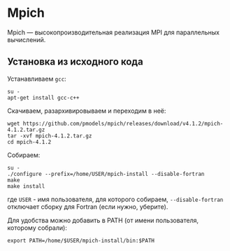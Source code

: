 # Mpich

Mpich — высокопроизводительная реализация MPI для параллельных вычислений.

## Установка из исходного кода

Устанавливаем `gcc`:

```shell
su -
apt-get install gcc-c++
```

Скачиваем, разархивировываем и переходим в неё:

```shell
wget https://github.com/pmodels/mpich/releases/download/v4.1.2/mpich-4.1.2.tar.gz
tar -xvf mpich-4.1.2.tar.gz
cd mpich-4.1.2
```

Собираем:

```shell
su -
./configure --prefix=/home/USER/mpich-install --disable-fortran
make
make install
```

где `USER` - имя пользователя, для которого собираем, `--disable-fortran` отключает сборку для Fortran (если нужно, уберите).

Для удобства можно добавить в PATH (от имени пользователя, которому собрали):

```shell
export PATH=/home/$USER/mpich-install/bin:$PATH
```
